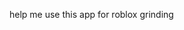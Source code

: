 help me use this app for roblox grinding 

<!---
risky-glitch/risky-glitch is a ✨ special ✨ repository because its `README.md` (this file) appears on your GitHub profile.
You can click the Preview link to take a look at your changes.
--->
